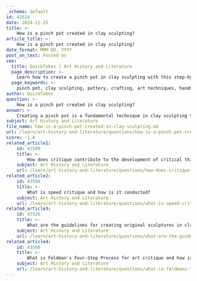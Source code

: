 ```yaml
---
_schema: default
id: 43524
date: 2024-11-25
title: >-
    How is a pinch pot created in clay sculpting?
article_title: >-
    How is a pinch pot created in clay sculpting?
date_format: MMM DD, YYYY
post_on_text: Posted on
seo:
  title: QuickTakes | Art History and Literature
  page_description: >-
    Learn how to create a pinch pot in clay sculpting with this step-by-step guide. Discover the essential materials, techniques, and tips for crafting unique pottery pieces.
  page_keywords: >-
    pinch pot, clay sculpting, pottery, crafting, art techniques, handmade pottery, sculpting techniques, beginner pottery, clay preparation, shaping clay
author: QuickTakes
question: >-
    How is a pinch pot created in clay sculpting?
answer: >-
    Creating a pinch pot is a fundamental technique in clay sculpting that is accessible to both beginners and experienced potters. Here’s a step-by-step guide on how to create a pinch pot:\n\n### Materials Needed\n- Clay (air-dry clay for simplicity or kiln-fire clay for durability)\n- Water (to keep the clay workable)\n- A smooth work surface\n- Optional: tools for shaping and adding texture\n\n### Step-by-Step Process\n\n1. **Prepare the Clay**: Start by wedging your clay to remove any air bubbles and ensure an even texture. This step is crucial for preventing cracks during the drying or firing process.\n\n2. **Form a Ball**: Take a tennis-ball-sized chunk of clay and roll it into a smooth ball. The size of the ball can vary depending on how large you want your pinch pot to be.\n\n3. **Create an Opening**: Use your thumb to press into the center of the ball, creating a deep indentation. This will serve as the base of your pot.\n\n4. **Pinch and Shape**: With your thumb still in the center, use your other fingers to pinch the walls of the pot. Rotate the clay as you pinch to maintain an even thickness. Aim for uniform wall thickness throughout the pot, which is typically about 1/4 inch thick.\n\n5. **Refine the Shape**: Continue pinching and shaping the clay until you achieve the desired form. You can create various shapes, such as round, oval, or even more abstract forms.\n\n6. **Add Texture (Optional)**: If desired, you can use tools or your fingers to add texture to the surface of the pot. This can enhance the aesthetic appeal of your piece.\n\n7. **Smooth the Surface**: Use a damp sponge or your fingers to smooth out any rough areas or fingerprints on the surface of the pot.\n\n8. **Drying**: Allow the pinch pot to dry completely. If you are using air-dry clay, this may take several hours to a few days, depending on the thickness and environmental conditions. If you are using kiln-fire clay, follow the appropriate drying and firing procedures.\n\n9. **Finishing Touches**: Once dry, you can paint, glaze, or decorate your pinch pot as desired.\n\n### Tips\n- Start small if you are new to this technique, as larger pieces can be more challenging to manage.\n- Keep your hands and the clay moist to prevent cracking during the sculpting process.\n- Experiment with different shapes and sizes to develop your unique style.\n\nBy following these steps, you can create beautiful and unique pinch pots that reflect your personal artistic touch. This technique not only serves as a foundation for pottery but also encourages creativity and exploration in clay sculpting.
subject: Art History and Literature
file_name: how-is-a-pinch-pot-created-in-clay-sculpting.md
url: /learn/art-history-and-literature/questions/how-is-a-pinch-pot-created-in-clay-sculpting
score: -1.0
related_article1:
    id: 43500
    title: >-
        How does critique contribute to the development of critical thinking skills in art students?
    subject: Art History and Literature
    url: /learn/art-history-and-literature/questions/how-does-critique-contribute-to-the-development-of-critical-thinking-skills-in-art-students
related_article2:
    id: 43504
    title: >-
        What is speed critique and how is it conducted?
    subject: Art History and Literature
    url: /learn/art-history-and-literature/questions/what-is-speed-critique-and-how-is-it-conducted
related_article3:
    id: 43526
    title: >-
        What are the guidelines for creating original sculptures in clay art?
    subject: Art History and Literature
    url: /learn/art-history-and-literature/questions/what-are-the-guidelines-for-creating-original-sculptures-in-clay-art
related_article4:
    id: 43508
    title: >-
        What is Feldman's Four-Step Process for art critique and how is it applied?
    subject: Art History and Literature
    url: /learn/art-history-and-literature/questions/what-is-feldmans-fourstep-process-for-art-critique-and-how-is-it-applied
---
```


&nbsp;